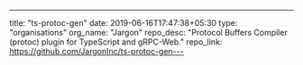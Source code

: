 ---
title: "ts-protoc-gen"
date: 2019-06-16T17:47:38+05:30
type: "organisations"
org_name: "Jargon"
repo_desc: "Protocol Buffers Compiler (protoc) plugin for TypeScript and gRPC-Web."
repo_link: https://github.com/JargonInc/ts-protoc-gen---